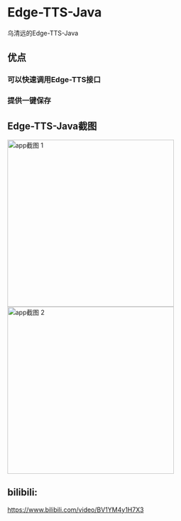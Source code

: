# Edge-TTS-Java
乌清远的Edge-TTS-Java

## 优点

### 可以快速调用Edge-TTS接口
### 提供一键保存

## Edge-TTS-Java截图

<img width="375" alt="app截图 1" src="https://github.com/Wuqiyang312/Edge-TTS-Java/assets/86960631/363dc6de-4a20-48cc-861a-4e8fdc96bbe0">

<img width="375" alt="app截图 2" src="https://github.com/Wuqiyang312/Edge-TTS-Java/assets/86960631/75eba7d7-7f1e-49e8-b187-49829039a3ea">

## bilibili:
https://www.bilibili.com/video/BV1YM4y1H7X3

